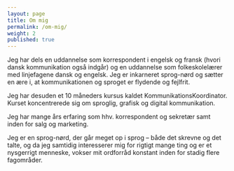 ```yaml
---
layout: page
title: Om mig
permalink: /om-mig/
weight: 2
published: true
---
```



Jeg har dels en uddannelse som korrespondent i engelsk og fransk (hvori dansk kommunikation også indgår) og en uddannelse som folkeskolelærer med linjefagene dansk og engelsk. Jeg er inkarneret sprog-nørd og sætter en ære i, at kommunikationen og sproget er flydende og fejlfrit.

Jeg har desuden et 10 måneders kursus kaldet KommunikationsKoordinator. Kurset koncentrerede sig om sproglig, grafisk og digital kommunikation.

Jeg har mange års erfaring som hhv. korrespondent og sekretær samt inden for salg og marketing.

Jeg er en sprog-nørd, der går meget op i sprog – både det skrevne og det talte, og da jeg samtidig interesserer mig for rigtigt mange ting og er et nysgerrigt menneske, vokser mit ordforråd konstant inden for stadig flere fagområder.
